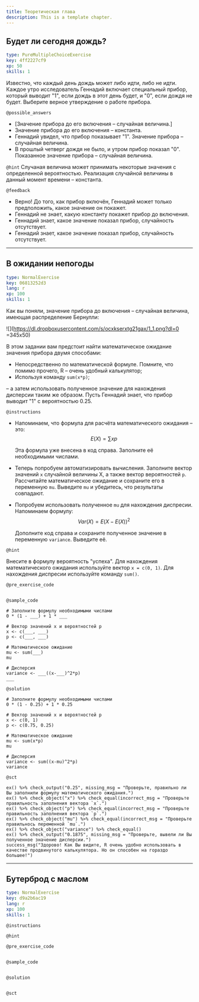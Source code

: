 ```yaml
---
title: Теоретическая глава
description: This is a template chapter.
---
```


## Будет ли сегодня дождь?

```yaml
type: PureMultipleChoiceExercise
key: 4ff2227cf9
xp: 50
skills: 1
```
Известно, что каждый день дождь может либо идти, либо не идти. Каждое утро исследователь Геннадий включает специальный прибор, который выводит "1", если дождь в этот день будет, и "0", если дождя не будет. Выберите верное утверждение о работе прибора.

`@possible_answers`

- [Значение прибора до его включения – случайная величина.]
- Значение прибора до его включения – константа.
- Геннадий увидел, что прибор показывает "1". Значение прибора – случайная величина. 
- В прошлый четверг дождя не было, и утром прибор показал "0". Показанное значение прибора – случайная величина. 

`@hint`
Случаная величина может принимать некоторые значения с определенной вероятностью. Реализация случайной величины в данный момент времени – константа. 

`@feedback`
- Верно! До того, как прибор включён, Геннадий может только предположить, какое значение он покажет.
- Геннадий не знает, какую константу покажет прибор до включения.
- Геннадий знает, какое значение показал прибор, случайность отсутствует. 
- Геннадий знает, какое значение показал прибор, случайность отсутствует.




---
## В ожидании непогоды

```yaml
type: NormalExercise
key: 06813252d3
lang: r
xp: 100
skills: 1
```
Как вы поняли, значение прибора до включения – случайная величина, имеющая распределение Бернулли:

![](https://dl.dropboxusercontent.com/s/ocxkserxtg21gax/1_1.png?dl=0 =345x50)

В этом задании вам предстоит найти математическое ожидание значения прибора двумя способами:
* Непосредственно по математической формуле. Помните, что помимо прочего, R – очень удобный калькулятор;
* Используя команду `sum(x*p)`;

– а затем использовать полученное значение для нахождения дисперсии таким же образом.
Пусть Геннадий знает, что прибор выводит "1" с вероятностью 0.25.

`@instructions`

* Напоминаем, что формула для расчёта математического ожидания – это:
$$E(X) = \sum xp$$

  Эта формула уже внесена в код справа. Заполните её необходимыми числами.

* Теперь попробуем автоматизировать вычисления. Заполните вектор значений `x` случайной величины X, а также вектор вероятностей `p`. Рассчитайте математическое ожидание и сохраните его в переменную `mu`. Выведите `mu` и убедитесь, что результаты совпадают.

* Попробуем использовать полученное `mu` для нахождения диспресии. Напоминаем формулу:
$$Var(X) = E(X - E(X))^2$$

  Дополните код справа и сохраните полученное значение в переменную `variance`. Выведите её.

`@hint`

Внесите в формулу вероятность "успеха". Для нахождения математического ожидания используйте вектор `x = c(0, 1)`. Для нахождения диспресии используйте команду `sum()`.

`@pre_exercise_code`
```{r}

```

`@sample_code`
```{r}
# Заполните формулу необходимыми числами 
0 * (1 - ___) + 1 * ___

# Вектор значений x и вероятностей p
x <- c(___, ___)
p <- c(___, ___)

# Математическое ожидание
mu <- sum(___)
mu

# Дисперсия
variance <- ___((x-___)^2*p)
___

```

`@solution`
```{r}
# Заполните формулу необходимыми числами 
0 * (1 - 0.25) + 1 * 0.25

# Вектор значений x и вероятностей p
x <- c(0, 1)
p <- c(0.75, 0.25)

# Математическое ожидание
mu <- sum(x*p)
mu

# Дисперсия
variance <- sum((x-mu)^2*p)
variance

```

`@sct`
```{r}
ex() %>% check_output("0.25", missing_msg = "Проверьте, правильно ли Вы заполнили формулу математического ожидания.")
ex() %>% check_object("x") %>% check_equal(incorrect_msg = "Проверьте правильность заполнения вектора `x`.")
ex() %>% check_object("p") %>% check_equal(incorrect_msg = "Проверьте правильность заполнения вектора `p`.")
ex() %>% check_object("mu") %>% check_equal(incorrect_msg = "Проверьте правильнось переменной `mu`.")
ex() %>% check_object("variance") %>% check_equal()
ex() %>% check_output("0.1875", missing_msg = "Проверьте, вывели ли Вы полученное значение дисперсии.")
success_msg("Здорово! Как Вы видите, R очень удобно использовать в качестве продвинутого калькулятора. Но он способен на гораздо большее!")
```



---
## Бутерброд с маслом

```yaml
type: NormalExercise
key: d9a2b6ac19
lang: r
xp: 100
skills: 1
```


`@instructions`

`@hint`

`@pre_exercise_code`
```{r}

```

`@sample_code`
```{r}

```

`@solution`
```{r}

```

`@sct`
```{r}

```

